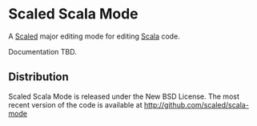 # Scaled Scala Mode

A [Scaled] major editing mode for editing [Scala] code.

Documentation TBD.

## Distribution

Scaled Scala Mode is released under the New BSD License. The most recent version of the code is
available at http://github.com/scaled/scala-mode

[Scaled]: https://github.com/scaled/scaled
[Scala]: http://www.scala-lang.org/
